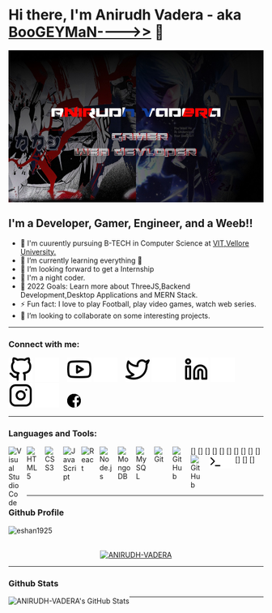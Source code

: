 # Hi there, I'm Anirudh Vadera - aka [BooGEYMaN---->>][steam] 👋

<img align="center" alt="profile" width="1200" height="300" class="rounded-corners" src="./img/github_profile.jfif">

## I'm a Developer, Gamer, Engineer, and a Weeb!!

- 🏫 I'm cuurently pursuing B-TECH in Computer Science at [VIT,Vellore University.][vit]
- 🌱 I’m currently learning everything 🤣
- 👯 I’m looking forward to get a Internship
- 👀 I'm a night coder.
- 🥅 2022 Goals: Learn more about ThreeJS,Backend Development,Desktop Applications and MERN Stack.
- ⚡ Fun fact: I love to play Football, play video games, watch web series.
- 💞️ I’m looking to collaborate on some interesting projects.

---

### Connect with me:

[![website](./img/github-light.svg)](https://github.com/ANIRUDH-VADERA#gh-light-mode-only)
[![website](./img/github-dark.svg)](https://github.com/ANIRUDH-VADERA#gh-dark-mode-only)
&nbsp;&nbsp;
[![website](./img/youtube-light.svg)](https://youtube.com/codestackr#gh-light-mode-only)
[![website](./img/youtube-dark.svg)](https://youtube.com/codestackr#gh-dark-mode-only)
&nbsp;&nbsp;
[![website](./img/twitter-light.svg)](https://twitter.com/vadera_anirudh?t=hNau_XHJfKqxPJGMDxKC5g&s=08#gh-light-mode-only)
[![website](./img/twitter-dark.svg)](https://twitter.com/vadera_anirudh?t=hNau_XHJfKqxPJGMDxKC5g&s=08#gh-dark-mode-only)
&nbsp;&nbsp;
[![website](./img/linkedin-light.svg)](https://www.linkedin.com/in/anirudh-vadera-8836ba237/#gh-light-mode-only)
[![website](./img/linkedin-dark.svg)](https://www.linkedin.com/in/anirudh-vadera-8836ba237/#gh-dark-mode-only)
&nbsp;&nbsp;
[![website](./img/instagram-light.svg)](https://www.instagram.com/anirudhvadera/?hl=en#gh-light-mode-only)
[![website](./img/instagram-dark.svg)](https://www.instagram.com/anirudhvadera/?hl=en#gh-dark-mode-only)
&nbsp;&nbsp;
[<img alt="website" src="./img/facebook.jpg" style="border-radius:100%;width:27px;height:27px;background-color:black !important;" />](https://www.facebook.com/anirudh.vadera.7/)
&nbsp;&nbsp;

---

### Languages and Tools:

[<img align="left" alt="Visual Studio Code" width="26px" src="https://cdn.jsdelivr.net/gh/devicons/devicon/icons/vscode/vscode-original.svg" style="padding-right:10px;" />]
[<img align="left" alt="HTML5" width="26px" src="https://cdn.jsdelivr.net/gh/devicons/devicon/icons/html5/html5-original.svg" style="padding-right:10px;" />]
[<img align="left" alt="CSS3" width="26px" src="https://cdn.jsdelivr.net/gh/devicons/devicon/icons/css3/css3-original.svg" style="padding-right:10px;" />]
[<img align="left" alt="JavaScript" width="26px" src="https://cdn.jsdelivr.net/gh/devicons/devicon/icons/javascript/javascript-original.svg" style="padding-right:10px;" />]
[<img align="left" alt="React" width="26px" src="https://cdn.jsdelivr.net/gh/devicons/devicon/icons/react/react-original.svg" style="padding-right:10px;" />]
[<img align="left" alt="Node.js" width="26px" src="https://cdn.jsdelivr.net/gh/devicons/devicon/icons/nodejs/nodejs-original.svg" style="padding-right:10px;" />]
[<img align="left" alt="MongoDB" width="26px" src="https://cdn.jsdelivr.net/gh/devicons/devicon/icons/mongodb/mongodb-original.svg" style="padding-right:10px;" />]
[<img align="left" alt="MySQL" width="26px" src="https://cdn.jsdelivr.net/gh/devicons/devicon/icons/mysql/mysql-original.svg" style="padding-right:10px;" />]
[<img align="left" alt="Git" width="26px" src="https://cdn.jsdelivr.net/gh/devicons/devicon/icons/git/git-original.svg" style="padding-right:10px;" />]
[<img align="left" alt="GitHub" width="26px" src="https://user-images.githubusercontent.com/3369400/139447912-e0f43f33-6d9f-45f8-be46-2df5bbc91289.png" style="padding-right:10px;" />]
[<img align="left" alt="GitHub" width="26px" src="https://user-images.githubusercontent.com/3369400/139448065-39a229ba-4b06-434b-bc67-616e2ed80c8f.png" style="padding-right:10px;" />]
[<img align="left" alt="Terminal" width="26px" src="./img/terminal-light.svg" />]
[<img align="left" alt="Terminal" width="26px" src="./img/terminal-dark.svg" />]

<br />
<br />

---

### Github Profile

<p > <img src="https://komarev.com/ghpvc/?username=ANIRUDH-VADERA&label=Profile%20views&style=flat" alt="eshan1925" align="left" height=27px width=130px /></p><br><br>

<p align="center" > <a href="https://github.com/ryo-ma/github-profile-trophy"><img src="https://github-profile-trophy.vercel.app/?username=ANIRUDH-VADERA&row=1&column=7&margin-w=15&margin-h=15&theme=onedark" alt="ANIRUDH-VADERA" /></a> </p>

---

### Github Stats

<p align="center" ><img align="left" alt="ANIRUDH-VADERA's GitHub Stats" src="https://github-readme-stats.vercel.app/api?username=ANIRUDH-VADERA&show_icons=true&hide_border=false&title_color=ff652f&icon_color=FFE400&bg_color=09131B&text_color=ffffff&border_color=0c1a25" /> </p>

---

[website]: https://codeSTACKr.com
[course]: http://vsCodeHero.com
[twitter]: https://twitter.com/codeSTACKr
[youtube]: https://youtube.com/codeSTACKr
[instagram]: https://instagram.com/codeSTACKr
[linkedin]: https://linkedin.com/in/codeSTACKr
[webdevplaylist]: https://www.youtube.com/playlist?list=PLkwxH9e_vrAJ0WbEsFA9W3I1W-g_BTsbt
[jsplaylist]: https://www.youtube.com/playlist?list=PLkwxH9e_vrALRJKu7wfXby3MKeflhTu6B
[cssplaylist]: https://www.youtube.com/playlist?list=PLkwxH9e_vrALSdvZuEh6gqQdmDoDIoqz4
[reactplaylist]: https://www.youtube.com/playlist?list=PLkwxH9e_vrAK4TdffpxKY3QGyHCpxFcQ0
[steam]: https://steamcommunity.com/id/BooGEYMaN___/

[vit]:
[discord]:
